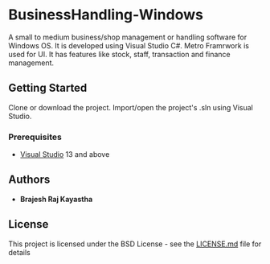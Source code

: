 # BusinessHandling-Windows

A small to medium business/shop management or handling software for Windows OS. It is developed using Visual Studio C#. Metro Framrwork is used for UI.
It has features like stock, staff, transaction and finance management.

## Getting Started

Clone or download the project. Import/open the project's .sln using Visual Studio. 

### Prerequisites

* [Visual Studio](https://visualstudio.microsoft.com) 13 and above

## Authors

* **Brajesh Raj Kayastha**

## License

This project is licensed under the BSD License - see the [LICENSE.md](LICENSE.md) file for details


